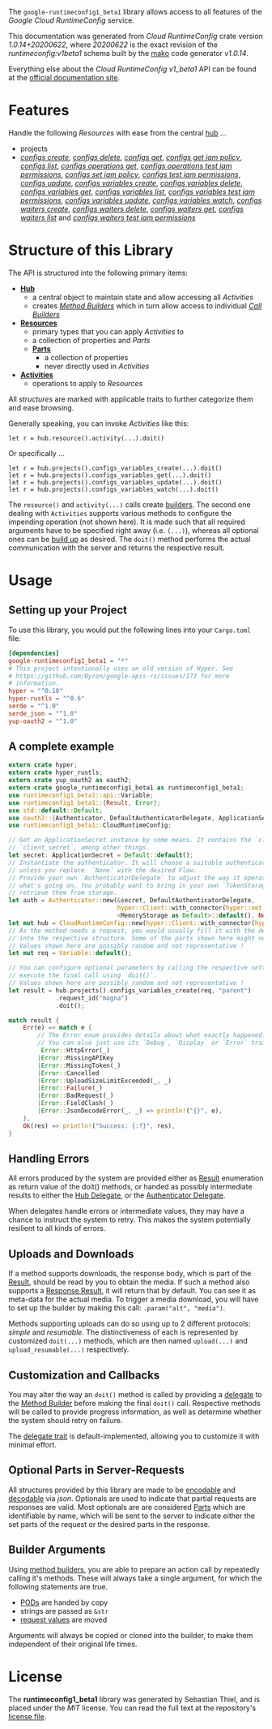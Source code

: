 <!---
DO NOT EDIT !
This file was generated automatically from 'src/mako/api/README.md.mako'
DO NOT EDIT !
-->
The `google-runtimeconfig1_beta1` library allows access to all features of the *Google Cloud RuntimeConfig* service.

This documentation was generated from *Cloud RuntimeConfig* crate version *1.0.14+20200622*, where *20200622* is the exact revision of the *runtimeconfig:v1beta1* schema built by the [mako](http://www.makotemplates.org/) code generator *v1.0.14*.

Everything else about the *Cloud RuntimeConfig* *v1_beta1* API can be found at the
[official documentation site](https://cloud.google.com/deployment-manager/runtime-configurator/).
# Features

Handle the following *Resources* with ease from the central [hub](https://docs.rs/google-runtimeconfig1_beta1/1.0.14+20200622/google_runtimeconfig1_beta1/CloudRuntimeConfig) ... 

* projects
 * [*configs create*](https://docs.rs/google-runtimeconfig1_beta1/1.0.14+20200622/google_runtimeconfig1_beta1/api::ProjectConfigCreateCall), [*configs delete*](https://docs.rs/google-runtimeconfig1_beta1/1.0.14+20200622/google_runtimeconfig1_beta1/api::ProjectConfigDeleteCall), [*configs get*](https://docs.rs/google-runtimeconfig1_beta1/1.0.14+20200622/google_runtimeconfig1_beta1/api::ProjectConfigGetCall), [*configs get iam policy*](https://docs.rs/google-runtimeconfig1_beta1/1.0.14+20200622/google_runtimeconfig1_beta1/api::ProjectConfigGetIamPolicyCall), [*configs list*](https://docs.rs/google-runtimeconfig1_beta1/1.0.14+20200622/google_runtimeconfig1_beta1/api::ProjectConfigListCall), [*configs operations get*](https://docs.rs/google-runtimeconfig1_beta1/1.0.14+20200622/google_runtimeconfig1_beta1/api::ProjectConfigOperationGetCall), [*configs operations test iam permissions*](https://docs.rs/google-runtimeconfig1_beta1/1.0.14+20200622/google_runtimeconfig1_beta1/api::ProjectConfigOperationTestIamPermissionCall), [*configs set iam policy*](https://docs.rs/google-runtimeconfig1_beta1/1.0.14+20200622/google_runtimeconfig1_beta1/api::ProjectConfigSetIamPolicyCall), [*configs test iam permissions*](https://docs.rs/google-runtimeconfig1_beta1/1.0.14+20200622/google_runtimeconfig1_beta1/api::ProjectConfigTestIamPermissionCall), [*configs update*](https://docs.rs/google-runtimeconfig1_beta1/1.0.14+20200622/google_runtimeconfig1_beta1/api::ProjectConfigUpdateCall), [*configs variables create*](https://docs.rs/google-runtimeconfig1_beta1/1.0.14+20200622/google_runtimeconfig1_beta1/api::ProjectConfigVariableCreateCall), [*configs variables delete*](https://docs.rs/google-runtimeconfig1_beta1/1.0.14+20200622/google_runtimeconfig1_beta1/api::ProjectConfigVariableDeleteCall), [*configs variables get*](https://docs.rs/google-runtimeconfig1_beta1/1.0.14+20200622/google_runtimeconfig1_beta1/api::ProjectConfigVariableGetCall), [*configs variables list*](https://docs.rs/google-runtimeconfig1_beta1/1.0.14+20200622/google_runtimeconfig1_beta1/api::ProjectConfigVariableListCall), [*configs variables test iam permissions*](https://docs.rs/google-runtimeconfig1_beta1/1.0.14+20200622/google_runtimeconfig1_beta1/api::ProjectConfigVariableTestIamPermissionCall), [*configs variables update*](https://docs.rs/google-runtimeconfig1_beta1/1.0.14+20200622/google_runtimeconfig1_beta1/api::ProjectConfigVariableUpdateCall), [*configs variables watch*](https://docs.rs/google-runtimeconfig1_beta1/1.0.14+20200622/google_runtimeconfig1_beta1/api::ProjectConfigVariableWatchCall), [*configs waiters create*](https://docs.rs/google-runtimeconfig1_beta1/1.0.14+20200622/google_runtimeconfig1_beta1/api::ProjectConfigWaiterCreateCall), [*configs waiters delete*](https://docs.rs/google-runtimeconfig1_beta1/1.0.14+20200622/google_runtimeconfig1_beta1/api::ProjectConfigWaiterDeleteCall), [*configs waiters get*](https://docs.rs/google-runtimeconfig1_beta1/1.0.14+20200622/google_runtimeconfig1_beta1/api::ProjectConfigWaiterGetCall), [*configs waiters list*](https://docs.rs/google-runtimeconfig1_beta1/1.0.14+20200622/google_runtimeconfig1_beta1/api::ProjectConfigWaiterListCall) and [*configs waiters test iam permissions*](https://docs.rs/google-runtimeconfig1_beta1/1.0.14+20200622/google_runtimeconfig1_beta1/api::ProjectConfigWaiterTestIamPermissionCall)




# Structure of this Library

The API is structured into the following primary items:

* **[Hub](https://docs.rs/google-runtimeconfig1_beta1/1.0.14+20200622/google_runtimeconfig1_beta1/CloudRuntimeConfig)**
    * a central object to maintain state and allow accessing all *Activities*
    * creates [*Method Builders*](https://docs.rs/google-runtimeconfig1_beta1/1.0.14+20200622/google_runtimeconfig1_beta1/client::MethodsBuilder) which in turn
      allow access to individual [*Call Builders*](https://docs.rs/google-runtimeconfig1_beta1/1.0.14+20200622/google_runtimeconfig1_beta1/client::CallBuilder)
* **[Resources](https://docs.rs/google-runtimeconfig1_beta1/1.0.14+20200622/google_runtimeconfig1_beta1/client::Resource)**
    * primary types that you can apply *Activities* to
    * a collection of properties and *Parts*
    * **[Parts](https://docs.rs/google-runtimeconfig1_beta1/1.0.14+20200622/google_runtimeconfig1_beta1/client::Part)**
        * a collection of properties
        * never directly used in *Activities*
* **[Activities](https://docs.rs/google-runtimeconfig1_beta1/1.0.14+20200622/google_runtimeconfig1_beta1/client::CallBuilder)**
    * operations to apply to *Resources*

All *structures* are marked with applicable traits to further categorize them and ease browsing.

Generally speaking, you can invoke *Activities* like this:

```Rust,ignore
let r = hub.resource().activity(...).doit()
```

Or specifically ...

```ignore
let r = hub.projects().configs_variables_create(...).doit()
let r = hub.projects().configs_variables_get(...).doit()
let r = hub.projects().configs_variables_update(...).doit()
let r = hub.projects().configs_variables_watch(...).doit()
```

The `resource()` and `activity(...)` calls create [builders][builder-pattern]. The second one dealing with `Activities` 
supports various methods to configure the impending operation (not shown here). It is made such that all required arguments have to be 
specified right away (i.e. `(...)`), whereas all optional ones can be [build up][builder-pattern] as desired.
The `doit()` method performs the actual communication with the server and returns the respective result.

# Usage

## Setting up your Project

To use this library, you would put the following lines into your `Cargo.toml` file:

```toml
[dependencies]
google-runtimeconfig1_beta1 = "*"
# This project intentionally uses an old version of Hyper. See
# https://github.com/Byron/google-apis-rs/issues/173 for more
# information.
hyper = "^0.10"
hyper-rustls = "^0.6"
serde = "^1.0"
serde_json = "^1.0"
yup-oauth2 = "^1.0"
```

## A complete example

```Rust
extern crate hyper;
extern crate hyper_rustls;
extern crate yup_oauth2 as oauth2;
extern crate google_runtimeconfig1_beta1 as runtimeconfig1_beta1;
use runtimeconfig1_beta1::api::Variable;
use runtimeconfig1_beta1::{Result, Error};
use std::default::Default;
use oauth2::{Authenticator, DefaultAuthenticatorDelegate, ApplicationSecret, MemoryStorage};
use runtimeconfig1_beta1::CloudRuntimeConfig;

// Get an ApplicationSecret instance by some means. It contains the `client_id` and 
// `client_secret`, among other things.
let secret: ApplicationSecret = Default::default();
// Instantiate the authenticator. It will choose a suitable authentication flow for you, 
// unless you replace  `None` with the desired Flow.
// Provide your own `AuthenticatorDelegate` to adjust the way it operates and get feedback about 
// what's going on. You probably want to bring in your own `TokenStorage` to persist tokens and
// retrieve them from storage.
let auth = Authenticator::new(&secret, DefaultAuthenticatorDelegate,
                              hyper::Client::with_connector(hyper::net::HttpsConnector::new(hyper_rustls::TlsClient::new())),
                              <MemoryStorage as Default>::default(), None);
let mut hub = CloudRuntimeConfig::new(hyper::Client::with_connector(hyper::net::HttpsConnector::new(hyper_rustls::TlsClient::new())), auth);
// As the method needs a request, you would usually fill it with the desired information
// into the respective structure. Some of the parts shown here might not be applicable !
// Values shown here are possibly random and not representative !
let mut req = Variable::default();

// You can configure optional parameters by calling the respective setters at will, and
// execute the final call using `doit()`.
// Values shown here are possibly random and not representative !
let result = hub.projects().configs_variables_create(req, "parent")
             .request_id("magna")
             .doit();

match result {
    Err(e) => match e {
        // The Error enum provides details about what exactly happened.
        // You can also just use its `Debug`, `Display` or `Error` traits
         Error::HttpError(_)
        |Error::MissingAPIKey
        |Error::MissingToken(_)
        |Error::Cancelled
        |Error::UploadSizeLimitExceeded(_, _)
        |Error::Failure(_)
        |Error::BadRequest(_)
        |Error::FieldClash(_)
        |Error::JsonDecodeError(_, _) => println!("{}", e),
    },
    Ok(res) => println!("Success: {:?}", res),
}

```
## Handling Errors

All errors produced by the system are provided either as [Result](https://docs.rs/google-runtimeconfig1_beta1/1.0.14+20200622/google_runtimeconfig1_beta1/client::Result) enumeration as return value of
the doit() methods, or handed as possibly intermediate results to either the 
[Hub Delegate](https://docs.rs/google-runtimeconfig1_beta1/1.0.14+20200622/google_runtimeconfig1_beta1/client::Delegate), or the [Authenticator Delegate](https://docs.rs/yup-oauth2/*/yup_oauth2/trait.AuthenticatorDelegate.html).

When delegates handle errors or intermediate values, they may have a chance to instruct the system to retry. This 
makes the system potentially resilient to all kinds of errors.

## Uploads and Downloads
If a method supports downloads, the response body, which is part of the [Result](https://docs.rs/google-runtimeconfig1_beta1/1.0.14+20200622/google_runtimeconfig1_beta1/client::Result), should be
read by you to obtain the media.
If such a method also supports a [Response Result](https://docs.rs/google-runtimeconfig1_beta1/1.0.14+20200622/google_runtimeconfig1_beta1/client::ResponseResult), it will return that by default.
You can see it as meta-data for the actual media. To trigger a media download, you will have to set up the builder by making
this call: `.param("alt", "media")`.

Methods supporting uploads can do so using up to 2 different protocols: 
*simple* and *resumable*. The distinctiveness of each is represented by customized 
`doit(...)` methods, which are then named `upload(...)` and `upload_resumable(...)` respectively.

## Customization and Callbacks

You may alter the way an `doit()` method is called by providing a [delegate](https://docs.rs/google-runtimeconfig1_beta1/1.0.14+20200622/google_runtimeconfig1_beta1/client::Delegate) to the 
[Method Builder](https://docs.rs/google-runtimeconfig1_beta1/1.0.14+20200622/google_runtimeconfig1_beta1/client::CallBuilder) before making the final `doit()` call. 
Respective methods will be called to provide progress information, as well as determine whether the system should 
retry on failure.

The [delegate trait](https://docs.rs/google-runtimeconfig1_beta1/1.0.14+20200622/google_runtimeconfig1_beta1/client::Delegate) is default-implemented, allowing you to customize it with minimal effort.

## Optional Parts in Server-Requests

All structures provided by this library are made to be [encodable](https://docs.rs/google-runtimeconfig1_beta1/1.0.14+20200622/google_runtimeconfig1_beta1/client::RequestValue) and 
[decodable](https://docs.rs/google-runtimeconfig1_beta1/1.0.14+20200622/google_runtimeconfig1_beta1/client::ResponseResult) via *json*. Optionals are used to indicate that partial requests are responses 
are valid.
Most optionals are are considered [Parts](https://docs.rs/google-runtimeconfig1_beta1/1.0.14+20200622/google_runtimeconfig1_beta1/client::Part) which are identifiable by name, which will be sent to 
the server to indicate either the set parts of the request or the desired parts in the response.

## Builder Arguments

Using [method builders](https://docs.rs/google-runtimeconfig1_beta1/1.0.14+20200622/google_runtimeconfig1_beta1/client::CallBuilder), you are able to prepare an action call by repeatedly calling it's methods.
These will always take a single argument, for which the following statements are true.

* [PODs][wiki-pod] are handed by copy
* strings are passed as `&str`
* [request values](https://docs.rs/google-runtimeconfig1_beta1/1.0.14+20200622/google_runtimeconfig1_beta1/client::RequestValue) are moved

Arguments will always be copied or cloned into the builder, to make them independent of their original life times.

[wiki-pod]: http://en.wikipedia.org/wiki/Plain_old_data_structure
[builder-pattern]: http://en.wikipedia.org/wiki/Builder_pattern
[google-go-api]: https://github.com/google/google-api-go-client

# License
The **runtimeconfig1_beta1** library was generated by Sebastian Thiel, and is placed 
under the *MIT* license.
You can read the full text at the repository's [license file][repo-license].

[repo-license]: https://github.com/Byron/google-apis-rsblob/master/LICENSE.md
